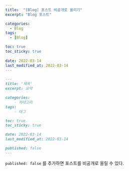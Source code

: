 ```yaml
---
title:  "[Blog] 포스트 비공개로 올리기"
excerpt: "Blog 포스트"

categories:
  - Blog
tags:
  - [Blog]

toc: true
toc_sticky: true
 
date: 2022-03-14
last_modified_at: 2022-03-14
---
```


```markdown
---
title: '제목' 
excerpt: 요약

categories:
    - 카테고리
tags:
    - 태그

toc: true
toc_sticky: true

date: 2022-03-14
last_modified_at: 2022-03-14

published: false
---
```

`published: false` 를 추가하면 포스트를 비공개로 올릴 수 있다.